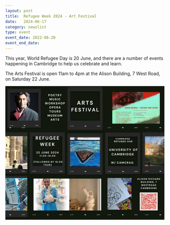 ```yaml
---
layout: post
title:  Refugee Week 2024 - Art Festival
date:   2024-06-17
category: newslist
type: event
event_date: 2022-06-20
event_end_date:
---
```


This year, World Refugee Day is 20 June, and there are a number of events happening in Cambridge to help us celebrate and learn.

The Arts Festival is open 11am to 4pm at the Alison Building, 7 West Road, on Saturday 22 June.

![Collage poster for Refugee Week Art Festival 2024](/images/2024-06-17-RefugeeArtsWkPoster.jpg)
